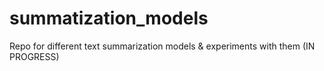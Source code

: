 # summatization_models
Repo for different text summarization models & experiments with them (IN PROGRESS)
